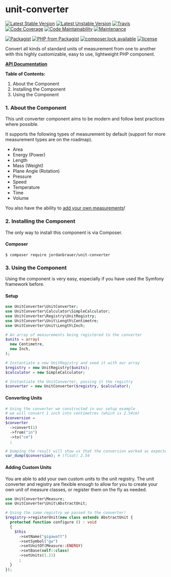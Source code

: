 # unit-converter

[![Latest Stable Version](https://poser.pugx.org/jordanbrauer/unit-converter/version?format=flat-square)](https://packagist.org/packages/jordanbrauer/unit-converter)
[![Latest Unstable Version](https://poser.pugx.org/jordanbrauer/unit-converter/v/unstable?format=flat-square)](//packagist.org/packages/jordanbrauer/unit-converter)
[![Travis](https://img.shields.io/travis/jordanbrauer/unit-converter.svg?style=flat-square)](https://travis-ci.org/jordanbrauer/unit-converter)
[![Code Coverage](https://img.shields.io/codeclimate/coverage/github/jordanbrauer/unit-converter.svg?style=flat-square)](https://codeclimate.com/github/jordanbrauer/unit-converter)
[![Code Maintainability](https://img.shields.io/codeclimate/maintainability/jordanbrauer/unit-converter.svg?style=flat-square)](https://codeclimate.com/github/jordanbrauer/unit-converter)
[![Maintenance](https://img.shields.io/maintenance/yes/2017.svg?style=flat-square)](https://github.com/jordanbrauer/unit-converter)

[![Packagist](https://img.shields.io/packagist/dt/jordanbrauer/unit-converter.svg?style=flat-square)](https://packagist.org/packages/jordanbrauer/unit-converter)
[![PHP from Packagist](https://img.shields.io/packagist/php-v/jordanbrauer/unit-converter.svg?style=flat-square)]()
[![composer.lock available](https://poser.pugx.org/jordanbrauer/unit-converter/composerlock?format=flat-square)](https://packagist.org/packages/jordanbrauer/unit-converter)
[![license](https://img.shields.io/github/license/jordanbrauer/unit-converter.svg?style=flat-square)](https://github.com/jordanbrauer/unit-converter/blob/develop/LICENSE)

Convert all kinds of standard units of measurement from one to another with this highly customizable, easy to use, lightweight PHP component.

**[API Documentation](https://jordanbrauer.github.io/unit-converter/)**

**Table of Contents:**

1. About the Component
2. Installing the Component
3. Using the Component

### 1. About the Component

This unit converter component aims to be modern and follow best practices where possible.

It supports the following types of measurement by default (support for more measurement types are on the roadmap).

* Area
* Energy (Power)
* Length
* Mass (Weight)
* Plane Angle (Rotation)
* Pressure
* Speed
* Temperature
* Time
* Volume

You also have the ability to [add your own measurements](#adding-custom-units)!

### 2. Installing the Component

The only way to install this component is via Composer.

#### Composer

```
$ composer require jordanbrauer/unit-converter
```

### 3. Using the Component

Using the component is very easy, especially if you have used the Symfony framework before.

#### Setup

```php
use UnitConverter\UnitConverter;
use UnitConverter\Calculator\SimpleCalculator;
use UnitConverter\Registry\UnitRegistry;
use UnitConverter\Unit\Length\Centimetre;
use UnitConverter\Unit\Length\Inch;

# An array of measurements being registered to the converter
$units = array(
  new Centimetre,
  new Inch,
);

# Instantiate a new UnitRegistry and seed it with our array
$registry = new UnitRegistry($units);
$calculator = new SimpleCalculator;

# Instantiate the UnitConverter, passing it the registry
$converter = new UnitConverter($registry, $calculator);
```

#### Converting Units

```php
# Using the converter we constructed in our setup example
# we will convert 1 inch into centimetres (which is 2.54cm)
$conversion =
$converter
  ->convert(1)
  ->from("in")
  ->to("cm")
  ;

# Dumping the result will show us that the conversion worked as expected
var_dump($conversion); # (float) 2.54
```

#### Adding Custom Units

You are able to add your own custom units to the unit registry. The unit converter and registry are flexible enough to allow for you to create your own unit of measure classes, or register them on the fly as needed.

```php
use UnitConverter\Measure;
use UnitConverter\Unit\AbstractUnit;

# Using the same registry we passed to the converter!
$registry->registerUnit(new class extends AbstractUnit {
  protected function configure () : void
  {
    $this
      ->setName("gigawatt")
      ->setSymbol("gw")
      ->setUnitOf(Measure::ENERGY)
      ->setBase(self::class)
      ->setUnits(1.21)
      ;
  }
});
```

